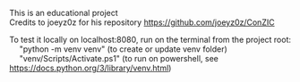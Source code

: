 This is an educational project  
Credits to joeyz0z for his repository https://github.com/joeyz0z/ConZIC  
  
To test it locally on localhost:8080, run on the terminal from the project root:  
&emsp; "python -m venv venv" (to create or update venv folder)  
&emsp; "venv/Scripts/Activate.ps1" (to run on powershell, see https://docs.python.org/3/library/venv.html)
